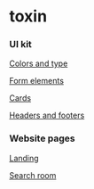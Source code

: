 # toxin

### UI kit

[Colors and type](https://mysunlight86.github.io/toxin/dist/color-and-type.html) <br>

[Form elements](https://mysunlight86.github.io/toxin/dist/form-elements.html) <br>

[Cards](https://mysunlight86.github.io/toxin/dist/cards.html) <br>

[Headers and footers](https://mysunlight86.github.io/toxin/dist/headers-and-footers.html) <br>

### Website pages

[Landing](https://mysunlight86.github.io/toxin/dist/index.html)<br>

[Search room](https://mysunlight86.github.io/toxin/dist/search-room.html)<br>
